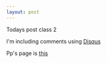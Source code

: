```yaml
---
layout: post
---
```

Todays post class 2

I'm including comments using [Disqus](http://www.disqus.com)

Pp's page is [this](preiscillapi.github.io)
 

